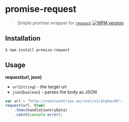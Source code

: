 # promise-request
> Simple promise wrapper for [`request`](https://github.com/mikeal/request)
[![NPM version](https://badge.fury.io/js/promise-request.svg)](https://www.npmjs.org/package/promise-request)

## Installation

```shell
$ npm install promise-request
```
## Usage

**request(url, json)**
- `url`(`string`) - the target url
- `json`(`boolean`) - parses the body as JSON

```js
var url = "http://restcountries.eu/rest/v1/alpha/dk";
request(url, true)
    .then(handleCountryData)
    .catch(console.error);
```